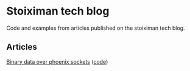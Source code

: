 # Stoiximan tech blog

Code and examples from articles published on the stoiximan tech blog.

## Articles

[Binary data over phoenix sockets](https://nerds.stoiximan.gr) ([code](https://github.com/StoiximanServices/blog/tree/master/binary_data_over_phoenix_sockets)) 